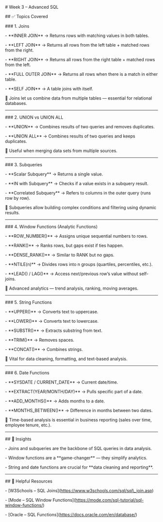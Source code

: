 \# Week 3 – Advanced SQL



\## ✅ Topics Covered



\### 1. Joins

\- \*\*INNER JOIN\*\* → Returns rows with matching values in both tables.

\- \*\*LEFT JOIN\*\* → Returns all rows from the left table + matched rows from the right.

\- \*\*RIGHT JOIN\*\* → Returns all rows from the right table + matched rows from the left.

\- \*\*FULL OUTER JOIN\*\* → Returns all rows when there is a match in either table.

\- \*\*SELF JOIN\*\* → A table joins with itself.



📌 Joins let us combine data from multiple tables — essential for relational databases.



---



\### 2. UNION vs UNION ALL

\- \*\*UNION\*\* → Combines results of two queries and removes duplicates.

\- \*\*UNION ALL\*\* → Combines results of two queries and keeps duplicates.



📌 Useful when merging data sets from multiple sources.



---



\### 3. Subqueries

\- \*\*Scalar Subquery\*\* → Returns a single value.

\- \*\*IN with Subquery\*\* → Checks if a value exists in a subquery result.

\- \*\*Correlated Subquery\*\* → Refers to columns in the outer query (runs row by row).



📌 Subqueries allow building complex conditions and filtering using dynamic results.



---



\### 4. Window Functions (Analytic Functions)

\- \*\*ROW\_NUMBER()\*\* → Assigns unique sequential numbers to rows.

\- \*\*RANK()\*\* → Ranks rows, but gaps exist if ties happen.

\- \*\*DENSE\_RANK()\*\* → Similar to RANK but no gaps.

\- \*\*NTILE(n)\*\* → Divides rows into n groups (quartiles, percentiles, etc.).

\- \*\*LEAD() / LAG()\*\* → Access next/previous row’s value without self-joins.



📌 Advanced analytics — trend analysis, ranking, moving averages.



---



\### 5. String Functions

\- \*\*UPPER()\*\* → Converts text to uppercase.

\- \*\*LOWER()\*\* → Converts text to lowercase.

\- \*\*SUBSTR()\*\* → Extracts substring from text.

\- \*\*TRIM()\*\* → Removes spaces.

\- \*\*CONCAT()\*\* → Combines strings.



📌 Vital for data cleaning, formatting, and text-based analysis.



---



\### 6. Date Functions

\- \*\*SYSDATE / CURRENT\_DATE\*\* → Current date/time.

\- \*\*EXTRACT(YEAR/MONTH/DAY)\*\* → Pulls specific part of a date.

\- \*\*ADD\_MONTHS()\*\* → Adds months to a date.

\- \*\*MONTHS\_BETWEEN()\*\* → Difference in months between two dates.



📌 Time-based analysis is essential in business reporting (sales over time, employee tenure, etc.).



---



\## 🧠 Insights

\- Joins and subqueries are the backbone of SQL queries in data analysis.

\- Window functions are a \*\*game-changer\*\* — they simplify analytics.

\- String and date functions are crucial for \*\*data cleaning and reporting\*\*.



---



\## 🔗 Helpful Resources

\- \[W3Schools – SQL Joins](https://www.w3schools.com/sql/sql\_join.asp)  

\- \[Mode – SQL Window Functions](https://mode.com/sql-tutorial/sql-window-functions/)  

\- \[Oracle – SQL Functions](https://docs.oracle.com/en/database/)



